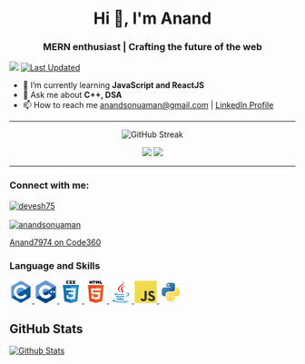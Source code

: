 <!-- # Devesh Singh from [🇮🇳](https://en.m.wikipedia.org/wiki/India) -->

<h1 align="center">Hi 👋, I'm Anand</h1>
<h3 align="center">MERN enthusiast | Crafting the future of the web</h3>

![](https://komarev.com/ghpvc/?username=aanand79&style=flat-square&color=blueviolet&label=Profile+Views)
[![Last Updated ](https://badges.pufler.dev/updated/aanand79/aanand79)](https://github.com/aanand79/)

- 🌱 I’m currently learning **JavaScript and ReactJS**
- 💬 Ask me about **C++, DSA**
- 📫 How to reach me [anandsonuaman@gmail.com](mailto:anandsonuaman@gmail.com) | [LinkedIn Profile](https://www.linkedin.com/in/aanand79/)

<!-- - 📄 Know about my experiences [Resume](https://drive.google.com/file/d/144ePnW6vJZH6XMWKLyBaU0-vUWtAMXxO/view?usp=sharing) -->

---

<p align="center">
  <img src="https://github-readme-streak-stats.herokuapp.com?user=techux&theme=monokai-metallian" alt="GitHub Streak">
</p>

<p align="center">
  <img src="https://github-readme-stats.vercel.app/api?username=aanand79&show_icons=true&include_all_commits=true&theme=react&cache_seconds=30&hide_border=true">
  <img src="https://github-readme-stats.vercel.app/api/top-langs/?username=aanand79&layout=compact&theme=react&hide_border=true" style="height:195px">
</p>

---

<h3 align="left">Connect with me:</h3>
<p align="left">
<a href="https://linkedin.com/in/aanand79" target="blank"><img align="center" src="https://raw.githubusercontent.com/rahuldkjain/github-profile-readme-generator/master/src/images/icons/Social/linked-in-alt.svg" alt="devesh75" height="30" width="40" /></a>

<a href="https://www.leetcode.com/anandsonuaman" target="blank"><img align="center" src="https://raw.githubusercontent.com/rahuldkjain/github-profile-readme-generator/master/src/images/icons/Social/leet-code.svg" alt="anandsonuaman" height="30" width="40" /></a>

[Anand7974 on Code360](https://www.naukri.com/code360/profile/Anand7974)
</p>

### Language and Skills 
<p align="left"> <a href="https://www.cprogramming.com/" target="_blank" rel="noreferrer"> <img src="https://raw.githubusercontent.com/devicons/devicon/master/icons/c/c-original.svg" alt="c" width="40" height="40"/> </a> <a href="https://www.w3schools.com/cpp/" target="_blank" rel="noreferrer"> <img src="https://raw.githubusercontent.com/devicons/devicon/master/icons/cplusplus/cplusplus-original.svg" alt="cplusplus" width="40" height="40"/> </a> <a href="https://www.w3schools.com/css/" target="_blank" rel="noreferrer"> <img src="https://raw.githubusercontent.com/devicons/devicon/master/icons/css3/css3-original-wordmark.svg" alt="css3" width="40" height="40"/> </a> <a href="https://www.w3.org/html/" target="_blank" rel="noreferrer"> <img src="https://raw.githubusercontent.com/devicons/devicon/master/icons/html5/html5-original-wordmark.svg" alt="html5" width="40" height="40"/> </a> <a href="https://www.java.com" target="_blank" rel="noreferrer"> <img src="https://raw.githubusercontent.com/devicons/devicon/master/icons/java/java-original.svg" alt="java" width="40" height="40"/> </a> <a href="https://developer.mozilla.org/en-US/docs/Web/JavaScript" target="_blank" rel="noreferrer"> <img src="https://raw.githubusercontent.com/devicons/devicon/master/icons/javascript/javascript-original.svg" alt="javascript" width="40" height="40"/> </a> <a href="https://www.python.org" target="_blank" rel="noreferrer"> <img src="https://raw.githubusercontent.com/devicons/devicon/master/icons/python/python-original.svg" alt="python" width="40" height="40"/> </a> </p>


## GitHub Stats
[![Github Stats](https://github-profile-trophy.vercel.app/?username=aanand79&theme=dracula&no-frame=true)](https://github.com/aanand79)
